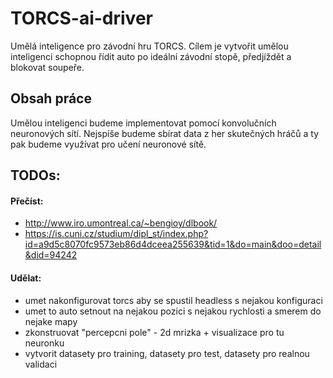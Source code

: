 # TORCS-ai-driver
Umělá inteligence pro závodní hru TORCS. Cílem je vytvořit umělou inteligenci schopnou řídit auto po ideální závodní stopě, předjíždět a blokovat soupeře.

## Obsah práce
Umělou inteligenci budeme implementovat pomocí konvolučních neuronových sítí. Nejspíše budeme sbírat data z her skutečných hráčů a ty pak budeme využívat pro učení neuronové sítě.

## TODOs:
#### Přečíst:
- http://www.iro.umontreal.ca/~bengioy/dlbook/
- https://is.cuni.cz/studium/dipl_st/index.php?id=a9d5c8070fc9573eb86d4dceea255639&tid=1&do=main&doo=detail&did=94242

#### Udělat:
- umet nakonfigurovat torcs aby se spustil headless s nejakou konfiguraci
- umet to auto setnout na nejakou pozici s nejakou rychlosti a smerem
do nejake mapy
- zkonstruovat "percepcni pole" - 2d mrizka + visualizace pro tu neuronku
-  vytvorit datasety pro training, datasety pro test, datasety pro realnou validaci
